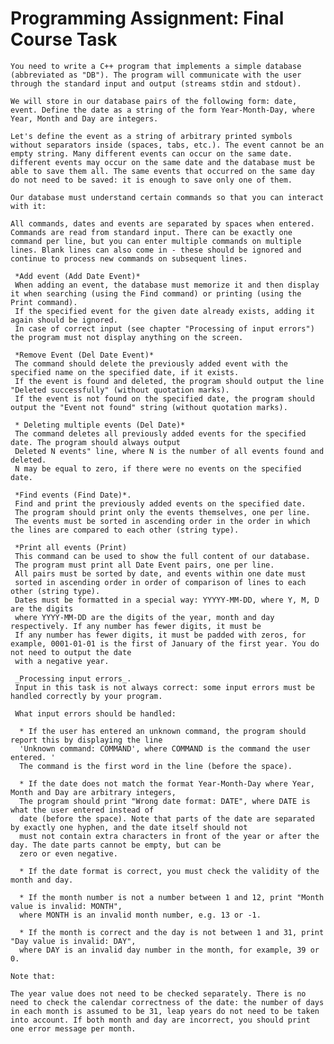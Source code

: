 # Programming Assignment: Final Course Task

    You need to write a C++ program that implements a simple database (abbreviated as "DB"). The program will communicate with the user through the standard input and output (streams stdin and stdout).

    We will store in our database pairs of the following form: date, event. Define the date as a string of the form Year-Month-Day, where Year, Month and Day are integers.

    Let's define the event as a string of arbitrary printed symbols without separators inside (spaces, tabs, etc.). The event cannot be an empty string. Many different events can occur on the same date. different events may occur on the same date and the database must be able to save them all. The same events that occurred on the same day do not need to be saved: it is enough to save only one of them.

    Our database must understand certain commands so that you can interact with it:

    All commands, dates and events are separated by spaces when entered. Commands are read from standard input. There can be exactly one command per line, but you can enter multiple commands on multiple lines. Blank lines can also come in - these should be ignored and continue to process new commands on subsequent lines.

     *Add event (Add Date Event)*
     When adding an event, the database must memorize it and then display it when searching (using the Find command) or printing (using the Print command). 
     If the specified event for the given date already exists, adding it again should be ignored. 
     In case of correct input (see chapter "Processing of input errors") the program must not display anything on the screen.
    
     *Remove Event (Del Date Event)*
     The command should delete the previously added event with the specified name on the specified date, if it exists. 
     If the event is found and deleted, the program should output the line "Deleted successfully" (without quotation marks). 
     If the event is not found on the specified date, the program should output the "Event not found" string (without quotation marks).
    
     * Deleting multiple events (Del Date)*
     The command deletes all previously added events for the specified date. The program should always output 
     Deleted N events" line, where N is the number of all events found and deleted. 
     N may be equal to zero, if there were no events on the specified date.
    
     *Find events (Find Date)*.
     Find and print the previously added events on the specified date. 
     The program should print only the events themselves, one per line. 
     The events must be sorted in ascending order in the order in which the lines are compared to each other (string type).
    
     *Print all events (Print)
     This command can be used to show the full content of our database. 
     The program must print all Date Event pairs, one per line. 
     All pairs must be sorted by date, and events within one date must 
     sorted in ascending order in order of comparison of lines to each other (string type). 
     Dates must be formatted in a special way: YYYYY-MM-DD, where Y, M, D are the digits 
     where YYYY-MM-DD are the digits of the year, month and day respectively. If any number has fewer digits, it must be 
     If any number has fewer digits, it must be padded with zeros, for example, 0001-01-01 is the first of January of the first year. You do not need to output the date 
     with a negative year.
    
     _Processing input errors_.
     Input in this task is not always correct: some input errors must be handled correctly by your program.

     What input errors should be handled:
    
      * If the user has entered an unknown command, the program should report this by displaying the line 
      'Unknown command: COMMAND', where COMMAND is the command the user entered. '
      The command is the first word in the line (before the space).

      * If the date does not match the format Year-Month-Day where Year, Month and Day are arbitrary integers, 
      The program should print "Wrong date format: DATE", where DATE is what the user entered instead of 
      date (before the space). Note that parts of the date are separated by exactly one hyphen, and the date itself should not 
      must not contain extra characters in front of the year or after the day. The date parts cannot be empty, but can be 
      zero or even negative.

      * If the date format is correct, you must check the validity of the month and day.

      * If the month number is not a number between 1 and 12, print "Month value is invalid: MONTH", 
      where MONTH is an invalid month number, e.g. 13 or -1.
    
      * If the month is correct and the day is not between 1 and 31, print "Day value is invalid: DAY", 
      where DAY is an invalid day number in the month, for example, 39 or 0.

    Note that:

    The year value does not need to be checked separately. There is no need to check the calendar correctness of the date: the number of days in each month is assumed to be 31, leap years do not need to be taken into account. If both month and day are incorrect, you should print one error message per month.
